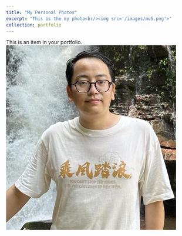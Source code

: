 ```yaml
---
title: "My Personal Photos"
excerpt: "This is the my photo<br/><img src='/images/me5.png'>"
collection: portfolio
---
```


This is an item in your portfolio. 
<br/><img src='/images/me5.png'>
